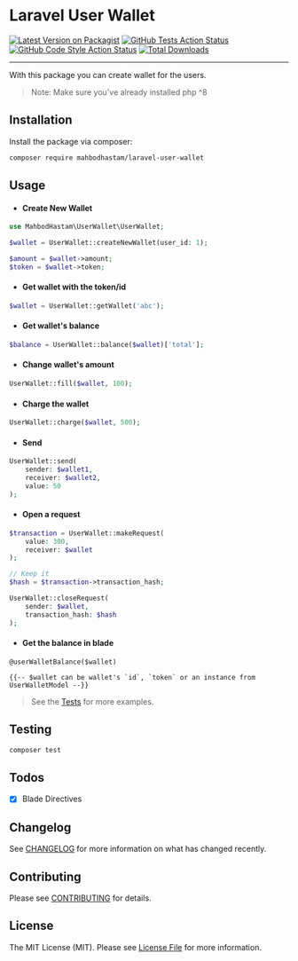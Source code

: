 # Laravel User Wallet

[![Latest Version on Packagist](https://img.shields.io/packagist/v/mahbodhastam/laravel-user-wallet?include_prereleases&style=for-the-badge)](https://packagist.org/packages/mahbodhastam/laravel-user-wallet)
[![GitHub Tests Action Status](https://img.shields.io/github/workflow/status/mahbodhastam/laravel-user-wallet/run-tests?label=tests&style=for-the-badge)](https://github.com/mahbodhastam/laravel-user-wallet/actions?query=workflow%3ATests+branch%3Amaster)
[![GitHub Code Style Action Status](https://img.shields.io/github/workflow/status/mahbodhastam/laravel-user-wallet/Check%20&%20fix%20styling?label=code%20style&style=for-the-badge)](https://github.com/mahbodhastam/laravel-user-wallet/actions?query=workflow%3A"Check+%26+fix+styling"+branch%3Amaster)
[![Total Downloads](https://img.shields.io/packagist/dt/mahbodhastam/laravel-user-wallet.svg?style=for-the-badge)](https://packagist.org/packages/mahbodhastam/laravel-user-wallet)

---

With this package you can create wallet for the users.

> Note: Make sure you've already installed php ^8

## Installation

Install the package via composer:

```bash
composer require mahbodhastam/laravel-user-wallet
```

## Usage

-   #### Create New Wallet

```php
use MahbodHastam\UserWallet\UserWallet;

$wallet = UserWallet::createNewWallet(user_id: 1);

$amount = $wallet->amount;
$token = $wallet->token;
```

-   #### Get wallet with the token/id

```php
$wallet = UserWallet::getWallet('abc');
```

-   #### Get wallet's balance

```php
$balance = UserWallet::balance($wallet)['total'];
```

-   #### Change wallet's amount

```php
UserWallet::fill($wallet, 100);
```

-   #### Charge the wallet

```php
UserWallet::charge($wallet, 500);
```

-   #### Send

```php
UserWallet::send(
    sender: $wallet1,
    receiver: $wallet2,
    value: 50
);
```

-   #### Open a request

```php
$transaction = UserWallet::makeRequest(
    value: 300,
    receiver: $wallet
);

// Keep it
$hash = $transaction->transaction_hash;

UserWallet::closeRequest(
    sender: $wallet,
    transaction_hash: $hash
);
```

- #### Get the balance in blade

```blade
@userWalletBalance($wallet)

{{-- $wallet can be wallet's `id`, `token` or an instance from UserWalletModel --}}
```

> See the [Tests](tests) for more examples.

## Testing

```bash
composer test
```

## Todos

-   [x] Blade Directives

## Changelog

See [CHANGELOG](CHANGELOG.md) for more information on what has changed recently.

## Contributing

Please see [CONTRIBUTING](.github/CONTRIBUTING.md) for details.

## License

The MIT License (MIT). Please see [License File](LICENSE.md) for more information.
